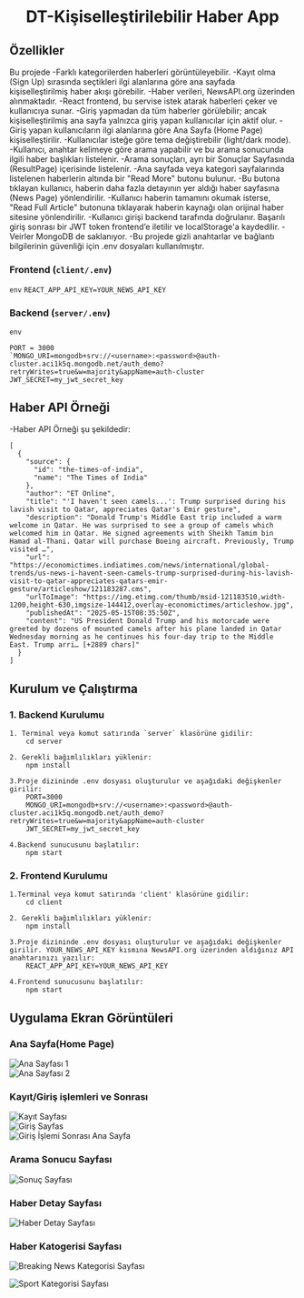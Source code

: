 <h1 align="center">DT-Kişiselleştirilebilir Haber App</h1>

## Özellikler
Bu projede 
-Farklı kategorilerden haberleri görüntüleyebilir.
-Kayıt olma (Sign Up) sırasında seçtikleri ilgi alanlarına göre ana sayfada kişiselleştirilmiş haber akışı görebilir.
-Haber verileri, NewsAPI.org üzerinden alınmaktadır.
-React frontend, bu servise istek atarak haberleri çeker ve kullanıcıya sunar.
-Giriş yapmadan da tüm haberler görülebilir; ancak kişiselleştirilmiş ana sayfa yalnızca giriş yapan kullanıcılar için aktif olur.
-Giriş yapan kullanıcıların ilgi alanlarına göre Ana Sayfa (Home Page) kişiselleştirilir.
-Kullanıcılar isteğe göre tema değiştirebilir (light/dark mode).
-Kullanıcı, anahtar kelimeye göre arama yapabilir ve bu arama sonucunda ilgili haber başlıkları listelenir.
-Arama sonuçları, ayrı bir Sonuçlar Sayfasında (ResultPage) içerisinde listelenir.
-Ana sayfada veya kategori sayfalarında listelenen haberlerin altında bir "Read More" butonu bulunur.
-Bu butona tıklayan kullanıcı, haberin daha fazla detayının yer aldığı haber sayfasına (News Page) yönlendirilir.
-Kullanıcı haberin tamamını okumak isterse, "Read Full Article" butonuna tıklayarak haberin kaynağı olan orijinal haber sitesine yönlendirilir.
-Kullanıcı girişi backend tarafında doğrulanır. Başarılı giriş sonrası bir JWT token frontend’e iletilir ve localStorage'a kaydedilir.
-Veirler MongoDB de saklanıyor.
-Bu projede gizli anahtarlar ve bağlantı bilgilerinin güvenliği için .env dosyaları kullanılmıştır.

### Frontend (`client/.env`)

`env`
`REACT_APP_API_KEY=YOUR_NEWS_API_KEY`

### Backend (`server/.env`)

`env`
```
PORT = 3000
`MONGO_URI=mongodb+srv://<username>:<password>@auth-cluster.aci1k5q.mongodb.net/auth_demo?retryWrites=true&w=majority&appName=auth-cluster
JWT_SECRET=my_jwt_secret_key
```


## Haber API Örneği
-Haber API Örneği şu şekildedir: 

```
[
  {
    "source": {
      "id": "the-times-of-india",
      "name": "The Times of India"
    },
    "author": "ET Online",
    "title": "'I haven't seen camels...': Trump surprised during his lavish visit to Qatar, appreciates Qatar's Emir gesture",
    "description": "Donald Trump's Middle East trip included a warm welcome in Qatar. He was surprised to see a group of camels which welcomed him in Qatar. He signed agreements with Sheikh Tamim bin Hamad al-Thani. Qatar will purchase Boeing aircraft. Previously, Trump visited …",
    "url": "https://economictimes.indiatimes.com/news/international/global-trends/us-news-i-havent-seen-camels-trump-surprised-during-his-lavish-visit-to-qatar-appreciates-qatars-emir-gesture/articleshow/121183287.cms",
    "urlToImage": "https://img.etimg.com/thumb/msid-121183510,width-1200,height-630,imgsize-144412,overlay-economictimes/articleshow.jpg",
    "publishedAt": "2025-05-15T08:35:50Z",
    "content": "US President Donald Trump and his motorcade were greeted by dozens of mounted camels after his plane landed in Qatar Wednesday morning as he continues his four-day trip to the Middle East. Trump arri… [+2889 chars]"
  }
]
```

## Kurulum ve Çalıştırma

### 1. Backend Kurulumu

    1. Terminal veya komut satırında `server` klasörüne gidilir:
        cd server

    2. Gerekli bağımlılıkları yüklenir:
        npm install

    3.Proje dizininde .env dosyası oluşturulur ve aşağıdaki değişkenler girilir:
        PORT=3000
        MONGO_URI=mongodb+srv://<username>:<password>@auth-cluster.aci1k5q.mongodb.net/auth_demo?retryWrites=true&w=majority&appName=auth-cluster
        JWT_SECRET=my_jwt_secret_key

    4.Backend sunucusunu başlatılır:
        npm start

### 2. Frontend Kurulumu
    1.Terminal veya komut satırında 'client' klasörüne gidilir:
        cd client

    2. Gerekli bağımlılıkları yüklenir:
        npm install

    3.Proje dizininde .env dosyası oluşturulur ve aşağıdaki değişkenler girilir. YOUR_NEWS_API_KEY kısmına NewsAPI.org üzerinden aldığınız API anahtarınızı yazılır:
        REACT_APP_API_KEY=YOUR_NEWS_API_KEY

    4.Frontend sunucusunu başlatılır:
        npm start
    


## Uygulama Ekran Görüntüleri
### Ana Sayfa(Home Page)
![Ana Sayfası 1](assets/Ekran%20Resmi%202025-05-15%2014.07.57.png)  
![Ana Sayfası 2](assets/Ekran%20Resmi%202025-05-15%2014.08.04.png)


### Kayıt/Giriş işlemleri ve Sonrası
![Kayıt Sayfası](assets/Ekran%20Resmi%202025-05-15%2014.20.04.png)  
![Giriş Sayfas](assets/Ekran%20Resmi%202025-05-15%2014.20.20.png)  
![Giriş İşlemi Sonrası Ana Sayfa](assets/Ekran%20Resmi%202025-05-15%2014.20.33.png)

### Arama Sonucu Sayfası
![Sonuç Sayfası](assets/Ekran%20Resmi%202025-05-15%2013.45.16.png)

### Haber Detay Sayfası
![Haber Detay Sayfası](assets/Ekran%20Resmi%202025-05-15%2014.23.48.png)


### Haber Katogerisi Sayfası

![Breaking News Kategorisi Sayfası](assets/Ekran%20Resmi%202025-05-15%2014.26.35.png)

![Sport Kategorisi Sayfası](assets/Ekran%20Resmi%202025-05-15%2014.28.07.png)

